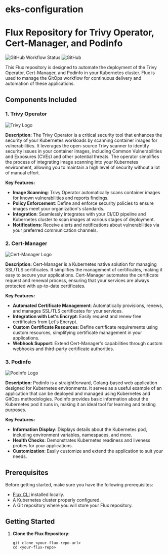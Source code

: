 # eks-configuration

# Flux Repository for Trivy Operator, Cert-Manager, and Podinfo

![GitHub Workflow Status](https://img.shields.io/github/workflow/status/ArmannGr/eks-configuration/Flux%20Sync%20Workflow)
![GitHub](https://img.shields.io/github/license/ArmannGr/eks-configuration)

This Flux repository is designed to automate the deployment of the Trivy Operator, Cert-Manager, and Podinfo in your Kubernetes cluster. Flux is used to manage the GitOps workflow for continuous delivery and automation of these applications.

## Components Included

### 1. Trivy Operator

![Trivy Logo](https://aquasecurity.github.io/trivy/images/trivy.png)

**Description:** The Trivy Operator is a critical security tool that enhances the security of your Kubernetes workloads by scanning container images for vulnerabilities. It leverages the open-source Trivy scanner to identify security issues in your container images, including Common Vulnerabilities and Exposures (CVEs) and other potential threats. The operator simplifies the process of integrating image scanning into your Kubernetes environment, allowing you to maintain a high level of security without a lot of manual effort.

**Key Features:**

- **Image Scanning**: Trivy Operator automatically scans container images for known vulnerabilities and reports findings.
- **Policy Enforcement**: Define and enforce security policies to ensure images meet your organization's standards.
- **Integration**: Seamlessly integrates with your CI/CD pipeline and Kubernetes cluster to scan images at various stages of deployment.
- **Notifications**: Receive alerts and notifications about vulnerabilities via your preferred communication channels.

### 2. Cert-Manager

![Cert-Manager Logo](https://cert-manager.io/img/logo.svg)

**Description:** Cert-Manager is a Kubernetes native solution for managing SSL/TLS certificates. It simplifies the management of certificates, making it easy to secure your applications. Cert-Manager automates the certificate request and renewal process, ensuring that your services are always protected with up-to-date certificates.

**Key Features:**

- **Automated Certificate Management**: Automatically provisions, renews, and manages SSL/TLS certificates for your services.
- **Integration with Let's Encrypt**: Easily request and renew free certificates from Let's Encrypt.
- **Custom Certificate Resources**: Define certificate requirements using custom resources, simplifying certificate management in your applications.
- **Webhook Support**: Extend Cert-Manager's capabilities through custom webhooks and third-party certificate authorities.

### 3. Podinfo

![Podinfo Logo](https://github.com/stefanprodan/podinfo/raw/master/artwork/podinfo.png)

**Description:** Podinfo is a straightforward, Golang-based web application designed for Kubernetes environments. It serves as a useful example of an application that can be deployed and managed using Kubernetes and GitOps methodologies. Podinfo provides basic information about the Kubernetes pod it runs in, making it an ideal tool for learning and testing purposes.

**Key Features:**

- **Information Display**: Displays details about the Kubernetes pod, including environment variables, namespaces, and more.
- **Health Checks**: Demonstrates Kubernetes readiness and liveness probes for your applications.
- **Customization**: Easily customize and extend the application to suit your needs.

## Prerequisites

Before getting started, make sure you have the following prerequisites:

- [Flux CLI](https://fluxcd.io/docs/installation/) installed locally.
- A Kubernetes cluster properly configured.
- A Git repository where you will store your Flux repository.

## Getting Started

1. **Clone the Flux Repository**:

   ```shell
   git clone <your-flux-repo-url>
   cd <your-flux-repo>
